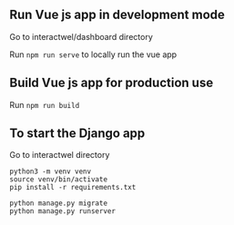 ## Run Vue js app in development mode

Go to interactwel/dashboard directory

Run ```npm run serve``` to locally run the vue app

## Build Vue js app for production use

Run ```npm run build``` 

## To start the Django app

Go to interactwel directory

```
python3 -m venv venv
source venv/bin/activate
pip install -r requirements.txt
```

```
python manage.py migrate
python manage.py runserver
```